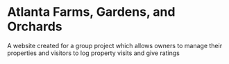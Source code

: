 # Atlanta Farms, Gardens, and Orchards
A website created for a group project which allows owners to manage their properties and visitors to log property visits and give ratings
